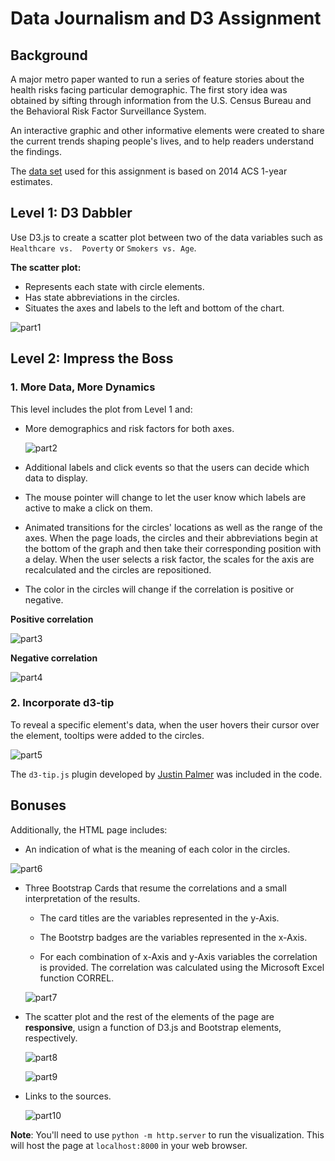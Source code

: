 # Data Journalism and D3 Assignment

## Background

A major metro paper wanted to run a series of feature stories about the health risks facing
particular demographic. The first story idea was obtained by sifting through information from
the U.S. Census Bureau and the Behavioral Risk Factor Surveillance System.

An interactive graphic and other informative elements were created to share the current trends
shaping people's lives, and to help readers understand the findings.

The [data set](data/data.csv) used for this assignment is based on 2014 ACS 1-year estimates.

## Level 1: D3 Dabbler

Use D3.js to create a scatter plot between two of the data variables such as `Healthcare vs. 
Poverty` or `Smokers vs. Age`. 


__The scatter plot:__

  - Represents each state with circle elements.
  - Has state abbreviations in the circles.
  - Situates the axes and labels to the left and bottom of the chart.

   ![part1](images/ob_pov.png)


## Level 2: Impress the Boss 

### 1. More Data, More Dynamics

This level includes the plot from Level 1 and:

  - More demographics and risk factors for both axes.

    ![part2](images/risk_factors.png)

  - Additional labels and click events so that the users can decide which data to display.

  - The mouse pointer will change to let the user know which labels are active to make a click 
  on them.

  - Animated transitions for the circles' locations as well as the range of the axes. 
  When the page loads, the circles and their abbreviations begin at the bottom of the graph
  and then take their corresponding position with a delay. When the user selects a risk
  factor, the scales for the axis are recalculated and the circles are repositioned.
  
  - The color in the circles will change if the correlation is positive or negative.

   __Positive correlation__

   ![part3](images/x_y_pos_cor.png)


 __Negative correlation__

   ![part4](images/x_y_neg_cor.png)


### 2. Incorporate d3-tip

To reveal a specific element's data, when the user hovers their cursor over the element, tooltips were 
added to the circles. 

  ![part5](images/tool_tip.png)

The `d3-tip.js` plugin developed by [Justin Palmer](https://github.com/Caged) was included in the code.


## Bonuses

Additionally, the HTML page includes:

  - An indication of what is the meaning of each color in the circles.
 
   ![part6](images/color_cor.png)


  - Three Bootstrap Cards that resume the correlations and a small interpretation of the 
  results.

    * The card titles are the variables represented in the y-Axis.
 
    * The Bootstrp badges are the variables represented in the x-Axis.

    * For each combination of x-Axis and y-Axis variables the correlation is provided. 
    The correlation was calculated using the Microsoft Excel function CORREL.

     ![part7](images/correlations.png)


  - The scatter plot and the rest of the elements of the page are __responsive__, usign a 
  function of D3.js and Bootstrap elements, respectively.

    ![part8](images/responsive.png)


    ![part9](images/responsive_2.png)

- Links to the sources.

   ![part10](images/sources.png)

__Note__: You'll need to use `python -m http.server` to run the visualization. This will host 
the page at `localhost:8000` in your web browser.